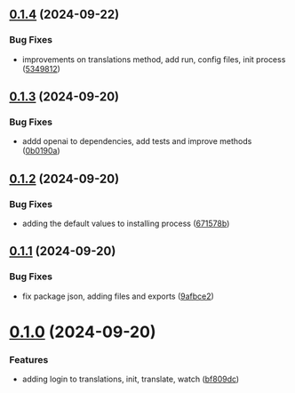 ## [0.1.4](https://github.com/hijuliancode/elevationteam-translations/compare/v0.1.3...v0.1.4) (2024-09-22)


### Bug Fixes

* improvements on translations method, add run, config files, init process ([5349812](https://github.com/hijuliancode/elevationteam-translations/commit/5349812137cc5dc7177ed8714b7734db3d81d25e))

## [0.1.3](https://github.com/hijuliancode/elevationteam-translations/compare/v0.1.2...v0.1.3) (2024-09-20)


### Bug Fixes

* addd openai to dependencies, add tests and improve methods ([0b0190a](https://github.com/hijuliancode/elevationteam-translations/commit/0b0190a791094999a98b7a776283dfdf2fe78638))

## [0.1.2](https://github.com/hijuliancode/elevationteam-translations/compare/v0.1.1...v0.1.2) (2024-09-20)


### Bug Fixes

* adding the default values to installing process ([671578b](https://github.com/hijuliancode/elevationteam-translations/commit/671578b9c16bc9b5ef83861797492668d3778240))

## [0.1.1](https://github.com/hijuliancode/elevationteam-translations/compare/v0.1.0...v0.1.1) (2024-09-20)


### Bug Fixes

* fix package json, adding files and exports ([9afbce2](https://github.com/hijuliancode/elevationteam-translations/commit/9afbce2062974f082f2da17400b0fe9c5a3f2960))

# [0.1.0](https://github.com/hijuliancode/elevationteam-translations/compare/v0.0.0...v0.1.0) (2024-09-20)


### Features

* adding login to translations, init, translate, watch ([bf809dc](https://github.com/hijuliancode/elevationteam-translations/commit/bf809dcedb76491f9caf798dcbcca9099f365d35))
